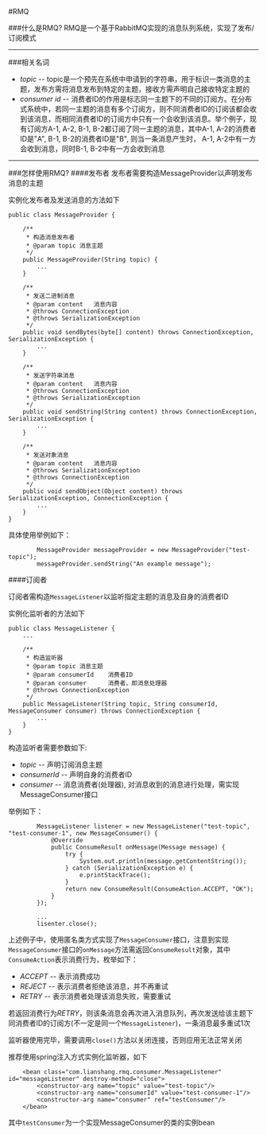 #RMQ

 
###什么是RMQ?
RMQ是一个基于RabbitMQ实现的消息队列系统，实现了发布/订阅模式

---

###相关名词
* *topic* -- topic是一个预先在系统中申请到的字符串，用于标识一类消息的主题，发布方需将消息发布到特定的主题，接收方需声明自己接收特定主题的
* *consumer id* -- 消费者ID的作用是标志同一主题下的不同的订阅方。在分布式系统中，若同一主题的消息有多个订阅方，则不同消费者ID的订阅该都会收到该消息，而相同消费者ID的订阅方中只有一个会收到该消息。举个例子，现有订阅方A-1, A-2, B-1, B-2都订阅了同一主题的消息，其中A-1, A-2的消费者ID是"A", B-1, B-2的消费者ID是"B", 则当一条消息产生时， A-1, A-2中有一方会收到消息，同时B-1, B-2中有一方会收到消息

---


###怎样使用RMQ?
####发布者
发布者需要构造MessageProvider以声明发布消息的主题

实例化发布者及发送消息的方法如下

```
public class MessageProvider {

    /**
     * 构造消息发布者
     * @param topic 消息主题
     */
    public MessageProvider(String topic) {
        ...
    }

    /**
     * 发送二进制消息
     * @param content   消息内容
     * @throws ConnectionException
     * @throws SerializationException   
     */
    public void sendBytes(byte[] content) throws ConnectionException, SerializationException {
        ...
    }

    /**
     * 发送字符串消息
     * @param content   消息内容
     * @throws ConnectionException
     * @throws SerializationException
     */
    public void sendString(String content) throws ConnectionException, SerializationException {
        ...
    }

    /**
     * 发送对象消息
     * @param content   消息内容
     * @throws SerializationException
     * @throws ConnectionException
     */
    public void sendObject(Object content) throws SerializationException, ConnectionException {
        ...
    }
}

```

具体使用举例如下：

```
		MessageProvider messageProvider = new MessageProvider("test-topic");
        messageProvider.sendString("An example message");        
```


####订阅者

订阅者需构造`MessageListener`以监听指定主题的消息及自身的消费者ID

实例化监听者的方法如下

```
public class MessageListener {
	...

    /**
     * 构造监听器
     * @param topic 消息主题
     * @param consumerId    消费者ID
     * @param consumer      消费者，即消息处理器
     * @throws ConnectionException
     */
    public MessageListener(String topic, String consumerId, MessageConsumer consumer) throws ConnectionException {
        ...
    }
}
```

构造监听者需要参数如下:

* *topic* -- 声明订阅消息主题	
* *consumerId* -- 声明自身的消费者ID
* *consumer* -- 消息消费者(处理器), 对消息收到的消息进行处理，需实现MessageConsumer接口

举例如下：

```
		MessageListener listener = new MessageListener("test-topic", "test-consumer-1", new MessageConsumer() {
            @Override
            public ConsumeResult onMessage(Message message) {
                try {
                    System.out.println(message.getContentString());
                } catch (SerializationException e) {
                    e.printStackTrace();
                }
                return new ConsumeResult(ConsumeAction.ACCEPT, "OK");
            }
        });
        
        ...
        lisenter.close();
```
上述例子中，使用匿名类方式实现了`MessageConsumer`接口，注意到实现`MessageConsumer`接口的`onMessage`方法需返回`ConsumeResult`对象，其中`ConsumeAction`表示消费行为，枚举如下：

* *ACCEPT* -- 表示消费成功
* *REJECT* -- 表示消费者拒绝该消息，并不再重试
* *RETRY* -- 表示消费者处理该消息失败，需要重试

若返回消费行为*RETRY*，则该条消息会再次进入消息队列，再次发送给该主题下同消费者ID的订阅方(不一定是同一个`MessageListener`)，一条消息最多重试1次

监听器使用完毕，需要调用`close()`方法以关闭连接，否则应用无法正常关闭

推荐使用spring注入方式实例化监听器，如下

```
	<bean class="com.lianshang.rmq.consumer.MessageListener" id="messageListener" destroy-method="close">
        <constructor-arg name="topic" value="test-topic"/>
        <constructor-arg name="consumerId" value="test-consumer-1"/>
        <constructor-arg name="consumer" ref="testConsumer"/>
    </bean>
```
其中`testConsumer`为一个实现MessageConsumer的类的实例bean




